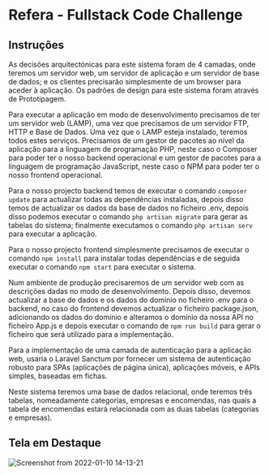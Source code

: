 # Refera - Fullstack Code Challenge

## Instruções

As decisões arquitectónicas para este sistema foram de 4 camadas, onde teremos um servidor web, um servidor de aplicação e um servidor de base de dados; e os clientes precisarão simplesmente de um browser para aceder à aplicação. Os padrões de design para este sistema foram através de Prototipagem.

Para executar a aplicação em modo de desenvolvimento precisamos de ter um servidor web (LAMP), uma vez que precisamos de um servidor FTP, HTTP e Base de Dados. Uma vez que o LAMP esteja instalado, teremos todos estes serviços. Precisamos de um gestor de pacotes ao nível da aplicação para a linguagem de programação PHP, neste caso o Composer para poder ter o nosso backend operacional e um gestor de pacotes para a linguagem de programação JavaScript, neste caso o NPM para poder ter o nosso frontend operacional. 

Para o nosso projecto backend temos de executar o comando ``` composer update ``` para actualizar todas as dependências instaladas, depois disso temos de actualizar os dados da base de dados no ficheiro .env, depois disso podemos executar o comando ``` php artisan migrate ``` para gerar as tabelas do sistema; finalmente executamos o comando ``` php artisan serv ``` para executar a aplicação.

Para o nosso projecto frontend simplesmente precisamos de executar o comando ``` npm install ``` para instalar todas dependências e de seguida executar o comando ``` npm start ``` para executar o sistema.

Num ambiente de produção precisaremos de um servidor web com as descrições dadas no modo de desenvolvimento. Depois disso, devemos actualizar a base de dados e os dados do domínio no ficheiro .env para o backend, no caso do frontend devemos actualizar o ficheiro package.json, adicionando os dados do domínio e alteramos o domínio da nossa API no ficheiro App.js e depois executar o comando de ``` npm run build ``` para gerar o ficheiro que será utilizado para a implementação.

Para a implementação de uma camada de autenticação para a aplicação web, usaria o Laravel Sanctum por fornecer um sistema de autenticação robusto para SPAs (aplicações de página única), aplicações móveis, e APIs simples, baseadas em fichas.

Neste sistema teremos uma base de dados relacional, onde teremos três tabelas, nomeadamente categorias, empresas e encomendas, nas quais a tabela de encomendas estará relacionada com as duas tabelas (categorias e empresas).

## Tela em Destaque

![Screenshot from 2022-01-10 14-13-21](https://user-images.githubusercontent.com/32305442/148764987-07eb5729-8a02-47c2-8d43-74c177513955.png)
